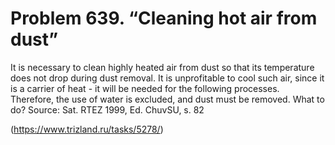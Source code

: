 # Problem 639. “Cleaning hot air from dust”

It is necessary to clean highly heated air from dust so that its temperature does not drop during dust removal. It is unprofitable to cool such air, since it is a carrier of heat - it will be needed for the following processes.  Therefore, the use of water is excluded, and dust must be removed. What to do? Source: Sat. RTEZ 1999, Ed. ChuvSU, s. 82

(https://www.trizland.ru/tasks/5278/)